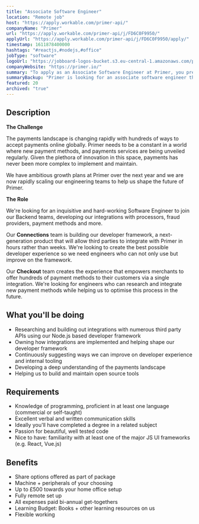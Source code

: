 ```yaml
---
title: "Associate Software Engineer"
location: "Remote job"
host: "https://apply.workable.com/primer-api/"
companyName: "Primer"
url: "https://apply.workable.com/primer-api/j/FD6C0F9950/"
applyUrl: "https://apply.workable.com/primer-api/j/FD6C0F9950/apply/"
timestamp: 1611878400000
hashtags: "#reactjs,#nodejs,#office"
jobType: "software"
logoUrl: "https://jobboard-logos-bucket.s3.eu-central-1.amazonaws.com/primer"
companyWebsite: "https://primer.io/"
summary: "To apply as an Associate Software Engineer at Primer, you preferably need to have knowledge of programming and are proficient in at least one language."
summaryBackup: "Primer is looking for an associate software engineer that has experience in: #reactjs, #office."
featured: 20
archived: "true"
---
```


## Description

**The Challenge**

The payments landscape is changing rapidly with hundreds of ways to accept payments online globally. Primer needs to be a constant in a world where new payment methods, and payments services are being unveiled regularly. Given the plethora of innovation in this space, payments has never been more complex to implement and maintain.

We have ambitious growth plans at Primer over the next year and we are now rapidly scaling our engineering teams to help us shape the future of Primer.

**The Role**

We're looking for an inquisitive and hard-working Software Engineer to join our Backend teams, developing our integrations with processors, fraud providers, payment methods and more.

Our **Connections** team is building our developer framework, a next-generation product that will allow third parties to integrate with Primer in hours rather than weeks. We're looking to create the best possible developer experience so we need engineers who can not only use but improve on the framework.

Our **Checkout** team creates the experience that empowers merchants to offer hundreds of payment methods to their customers via a single integration. We're looking for engineers who can research and integrate new payment methods while helping us to optimise this process in the future.

## What you'll be doing

*   Researching and building out integrations with numerous third party APIs using our Node.js based developer framework
*   Owning how integrations are implemented and helping shape our developer framework
*   Continuously suggesting ways we can improve on developer experience and internal tooling
*   Developing a deep understanding of the payments landscape
*   Helping us to build and maintain open source tools

## Requirements

*   Knowledge of programming, proficient in at least one language (commercial or self-taught)
*   Excellent verbal and written communication skills
*   Ideally you'll have completed a degree in a related subject
*   Passion for beautiful, well tested code
*   Nice to have: familiarity with at least one of the major JS UI frameworks (e.g. React, Vue.js)

## Benefits

*   Share options offered as part of package
*   Machine + peripherals of your choosing
*   Up to £500 towards your home office setup
*   Fully remote set up
*   All expenses paid bi-annual get-togethers
*   Learning Budget: Books + other learning resources on us
*   Flexible working
